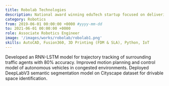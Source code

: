```yaml
---
title: Robolab Technologies
description: National award winning eduTech startup focused on delivering cutting edge knowledge about Robotics, Artificial Intelligence, and IoT
category: Robotics
from: 2019-06-01 00:00:00 +0000 #yyyy-mm-dd
to: 2021-06-01 00:00:00 +0000
role: Associate Robotics Engineer
image: '/images/works/robolab/robolab1.png'
skills: AutoCAD, Fusion360, 3D Printing (FDM & SLA), Python, IoT
---
```


Developed an RNN-LSTM model for trajectory tracking of surrounding traffic agents with 80% accuracy.
Improved motion planning and control model of autonomous vehicles in congested environments.
Deployed DeepLabV3 semantic segmentation model on Cityscape dataset for drivable space identification.
